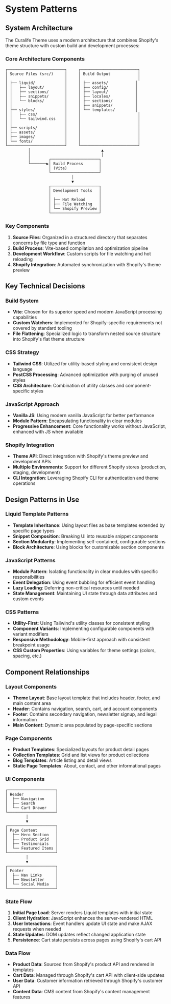 # System Patterns

## System Architecture

The Curalife Theme uses a modern architecture that combines Shopify's theme structure with custom build and development processes:

### Core Architecture Components

```
┌─────────────────────────┐     ┌─────────────────────────┐
│ Source Files (src/)     │     │ Build Output            │
│                         │     │                         │
│ ├── liquid/             │     │ ├── assets/            │
│ │   ├── layout/         │     │ ├── config/            │
│ │   ├── sections/       │     │ ├── layout/            │
│ │   ├── snippets/       │     │ ├── locales/           │
│ │   └── blocks/         │     │ ├── sections/          │
│ │                       │     │ ├── snippets/          │
│ ├── styles/             │     │ └── templates/         │
│ │   ├── css/            │     │                         │
│ │   └── tailwind.css    │     │                         │
│ │                       │     │                         │
│ ├── scripts/            │     │                         │
│ ├── assets/             │     │                         │
│ ├── images/             │     │                         │
│ └── fonts/              │     │                         │
└─────────────────────────┘     └─────────────────────────┘
          │                               ▲
          │                               │
          │        ┌─────────────────────┐
          └───────▶│ Build Process       │
                   │ (Vite)              │
                   └─────────────────────┘
                             │
                             ▼
                   ┌─────────────────────┐
                   │ Development Tools   │
                   │                     │
                   │ ├── Hot Reload      │
                   │ ├── File Watching   │
                   │ └── Shopify Preview │
                   └─────────────────────┘
```

### Key Components

1. **Source Files**: Organized in a structured directory that separates concerns by file type and function
2. **Build Process**: Vite-based compilation and optimization pipeline
3. **Development Workflow**: Custom scripts for file watching and hot reloading
4. **Shopify Integration**: Automated synchronization with Shopify's theme preview

## Key Technical Decisions

### Build System

- **Vite**: Chosen for its superior speed and modern JavaScript processing capabilities
- **Custom Watchers**: Implemented for Shopify-specific requirements not covered by standard tooling
- **File Flattening**: Specialized logic to transform nested source structure into Shopify's flat theme structure

### CSS Strategy

- **Tailwind CSS**: Utilized for utility-based styling and consistent design language
- **PostCSS Processing**: Advanced optimization with purging of unused styles
- **CSS Architecture**: Combination of utility classes and component-specific styles

### JavaScript Approach

- **Vanilla JS**: Using modern vanilla JavaScript for better performance
- **Module Pattern**: Encapsulating functionality in clear modules
- **Progressive Enhancement**: Core functionality works without JavaScript, enhanced with JS when available

### Shopify Integration

- **Theme API**: Direct integration with Shopify's theme preview and development APIs
- **Multiple Environments**: Support for different Shopify stores (production, staging, development)
- **CLI Integration**: Leveraging Shopify CLI for authentication and theme operations

## Design Patterns in Use

### Liquid Template Patterns

- **Template Inheritance**: Using layout files as base templates extended by specific page types
- **Snippet Composition**: Breaking UI into reusable snippet components
- **Section Modularity**: Implementing self-contained, configurable sections
- **Block Architecture**: Using blocks for customizable section components

### JavaScript Patterns

- **Module Pattern**: Isolating functionality in clear modules with specific responsibilities
- **Event Delegation**: Using event bubbling for efficient event handling
- **Lazy Loading**: Deferring non-critical resources until needed
- **State Management**: Maintaining UI state through data attributes and custom events

### CSS Patterns

- **Utility-First**: Using Tailwind's utility classes for consistent styling
- **Component Variants**: Implementing configurable components with variant modifiers
- **Responsive Methodology**: Mobile-first approach with consistent breakpoint usage
- **CSS Custom Properties**: Using variables for theme settings (colors, spacing, etc.)

## Component Relationships

### Layout Components

- **Theme Layout**: Base layout template that includes header, footer, and main content area
- **Header**: Contains navigation, search, cart, and account components
- **Footer**: Contains secondary navigation, newsletter signup, and legal information
- **Main Content**: Dynamic area populated by page-specific sections

### Page Components

- **Product Templates**: Specialized layouts for product detail pages
- **Collection Templates**: Grid and list views for product collections
- **Blog Templates**: Article listing and detail views
- **Static Page Templates**: About, contact, and other informational pages

### UI Components

```
┌─────────────────────┐
│ Header              │
│  ├── Navigation     │
│  ├── Search         │
│  └── Cart Drawer    │
└─────────────────────┘
         │
         ▼
┌─────────────────────┐
│ Page Content        │
│  ├── Hero Section   │
│  ├── Product Grid   │
│  ├── Testimonials   │
│  └── Featured Items │
└─────────────────────┘
         │
         ▼
┌─────────────────────┐
│ Footer              │
│  ├── Nav Links      │
│  ├── Newsletter     │
│  └── Social Media   │
└─────────────────────┘
```

### State Flow

1. **Initial Page Load**: Server renders Liquid templates with initial state
2. **Client Hydration**: JavaScript enhances the server-rendered HTML
3. **User Interactions**: Event handlers update UI state and make AJAX requests when needed
4. **State Updates**: DOM updates reflect changed application state
5. **Persistence**: Cart state persists across pages using Shopify's cart API

### Data Flow

- **Product Data**: Sourced from Shopify's product API and rendered in templates
- **Cart Data**: Managed through Shopify's cart API with client-side updates
- **User Data**: Customer information retrieved through Shopify's customer API
- **Content Data**: CMS content from Shopify's content management features
